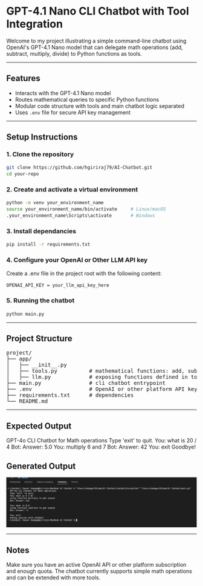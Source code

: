 # GPT-4.1 Nano CLI Chatbot with Tool Integration

Welcome to my project illustrating a simple command-line chatbot using OpenAI's GPT-4.1 Nano model that can delegate math operations (add, subtract, multiply, divide) to Python functions as tools.

---

## Features

- Interacts with the GPT-4.1 Nano model
- Routes mathematical queries to specific Python functions
- Modular code structure with tools and main chatbot logic separated
- Uses `.env` file for secure API key management

---

## Setup Instructions

### 1. Clone the repository

```bash
git clone https://github.com/hgiriraj79/AI-Chatbot.git
cd your-repo
```

### 2. Create and activate a virtual environment

```bash
python -m venv your_environment_name
source your_environment_name/bin/activate     # Linux/macOS
.your_environment_name\Scripts\activate       # Windows
```

### 3. Install dependancies

```bash
pip install -r requirements.txt
```

### 4. Configure your OpenAI or Other LLM API key
Create a .env file in the project root with the following content:
```bash
OPENAI_API_KEY = your_llm_api_key_here
```

### 5. Running the chatbot

```bash
python main.py
```

---

## Project Structure
<pre>
project/
├── app/
│   ├── __init__.py
│   ├── tools.py          # mathematical functions: add, subtract, multiply and divide
│   ├── llm.py            # exposing functions defined in tools.py to LLM for generating output
├── main.py               # cli chatbot entrypoint
├── .env                  # OpenAI or other platform API key (not committed to Git)
├── requirements.txt      # dependencies
└── README.md
</pre>

---

## Expected Output 
GPT-4o CLI Chatbot for Math operations
Type 'exit' to quit.
You: what is 20 / 4
Bot: Answer: 5.0
You: multiply 6 and 7
Bot: Answer: 42
You: exit
Goodbye!

## Generated Output
![Chatbot Output Screenshot](screenshots/output.png)

---

## Notes
Make sure you have an active OpenAI API or other platform subscription and enough quota.
The chatbot currently supports simple math operations and can be extended with more tools.